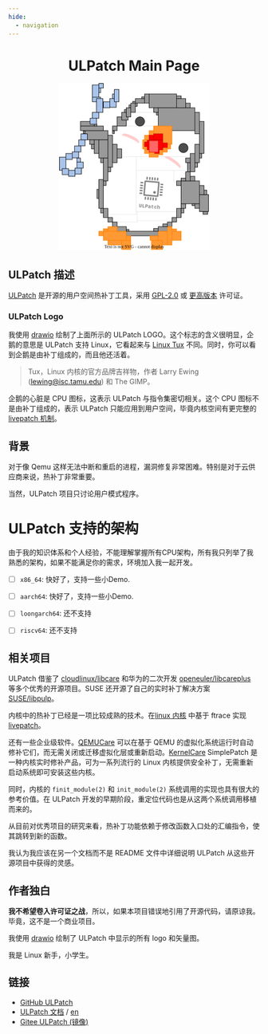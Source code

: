 ```yaml
---
hide:
  - navigation
---
```


<div align="center" markdown>

# ULPatch Main Page

<center>
	<a href="images/logo.drawio.svg">
		<img src="images/logo.drawio.svg" border=0 width=300>
	</a>
</center>

</div>

## ULPatch 描述

[ULPatch](https://github.com/Rtoax/ulpatch) 是开源的用户空间热补丁工具，采用 [GPL-2.0](https://www.gnu.org/licenses/old-licenses/gpl-2.0.html) 或 [更高版本](https://www.gnu.org/licenses/gpl-3.0.html) 许可证。


### ULPatch Logo

我使用 [drawio](https://github.com/jgraph/drawio-desktop/releases) 绘制了上面所示的 ULPatch LOGO。这个标志的含义很明显，企鹅的意思是 ULPatch 支持 Linux，它看起来与 [Linux Tux](https://www.techrepublic.com/article/tux-a-brief-history-of-the-linux-mascot/) 不同。同时，你可以看到企鹅是由补丁组成的，而且他还活着。

> Tux，Linux 内核的官方品牌吉祥物，作者 Larry Ewing (lewing@isc.tamu.edu) 和 The GIMP。

企鹅的心脏是 CPU 图标，这表示 ULPatch 与指令集密切相关。这个 CPU 图标不是由补丁组成的，表示 ULPatch 只能应用到用户空间，毕竟内核空间有更完整的 [livepatch 机制](https://docs.kernel.org/livepatch/livepatch.html)。


## 背景

对于像 Qemu 这样无法中断和重启的进程，漏洞修复非常困难。特别是对于云供应商来说，热补丁非常重要。

当然，ULPatch 项目只讨论用户模式程序。


# ULPatch 支持的架构

由于我的知识体系和个人经验，不能理解掌握所有CPU架构，所有我只列举了我熟悉的架构，如果不能满足你的需求，环境加入我一起开发。

- [ ] `x86_64`: 快好了，支持一些小Demo.
- [ ] `aarch64`: 快好了，支持一些小Demo.
- [ ] `loongarch64`: 还不支持
- [ ] `riscv64`: 还不支持


## 相关项目

ULPatch 借鉴了 [cloudlinux/libcare](https://github.com/cloudlinux/libcare) 和华为的二次开发 [openeuler/libcareplus](https://gitee.com/openeuler/libcareplus) 等多个优秀的开源项目。SUSE 还开源了自己的实时补丁解决方案 [SUSE/libpulp](https://github.com/SUSE/libpulp)。

内核中的热补丁已经是一项比较成熟的技术。在[linux 内核](https://github.com/torvalds/linux) 中基于 ftrace 实现 [livepatch](https://docs.kernel.org/livepatch/livepatch.html)。

还有一些企业级软件。[QEMUCare](https://tuxcare.com/enterprise-live-patching-services/qemucare/) 可以在基于 QEMU 的虚拟化系统运行时自动修补它们，而无需关闭或迁移虚拟化层或重新启动。[KernelCare](https://docs.tuxcare.com/live-patching-services/) SimplePatch 是一种内核实时修补产品，可为一系列流行的 Linux 内核提供安全补丁，无需重新启动系统即可安装这些内核。

同时，内核的 `finit_module(2)` 和 `init_module(2)` 系统调用的实现也具有很大的参考价值。在 ULPatch 开发的早期阶段，重定位代码也是从这两个系统调用移植而来的。

从目前对优秀项目的研究来看，热补丁功能依赖于修改函数入口处的汇编指令，使其跳转到新的函数。

我认为我应该在另一个文档而不是 README 文件中详细说明 ULPatch 从这些开源项目中获得的灵感。


## 作者独白

**我不希望卷入许可证之战**，所以，如果本项目错误地引用了开源代码，请原谅我。毕竟，这不是一个商业项目。

我使用 [drawio](https://github.com/jgraph/drawio-desktop/releases) 绘制了 ULPatch 中显示的所有 logo 和矢量图。

我是 Linux 新手，小学生。


## 链接

- [GitHub ULPatch](https://github.com/Rtoax/ulpatch)
- [ULPatch 文档](https://rtoax.github.io/ulpatch/zh) / [en](https://rtoax.github.io/ulpatch/)
- [Gitee ULPatch (镜像)](https://gitee.com/rtoax/ulpatch)

